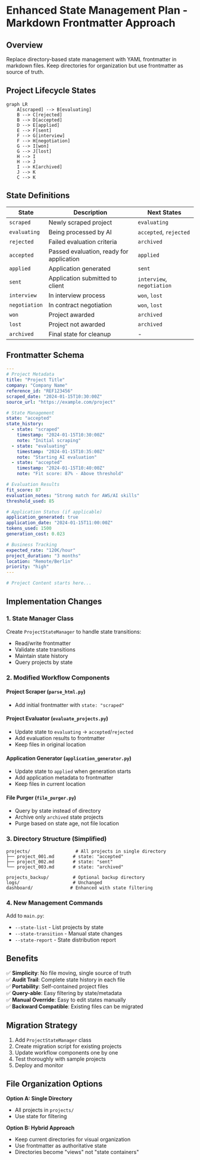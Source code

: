 # Enhanced State Management Plan - Markdown Frontmatter Approach

## Overview
Replace directory-based state management with YAML frontmatter in markdown files. Keep directories for organization but use frontmatter as source of truth.

## Project Lifecycle States

```mermaid
graph LR
    A[scraped] --> B[evaluating]
    B --> C[rejected]
    B --> D[accepted]
    D --> E[applied]
    E --> F[sent]
    F --> G[interview]
    F --> H[negotiation]
    G --> I[won]
    G --> J[lost]
    H --> I
    H --> J
    I --> K[archived]
    J --> K
    C --> K
```

## State Definitions

| State | Description | Next States |
|-------|-------------|-------------|
| `scraped` | Newly scraped project | `evaluating` |
| `evaluating` | Being processed by AI | `accepted`, `rejected` |
| `rejected` | Failed evaluation criteria | `archived` |
| `accepted` | Passed evaluation, ready for application | `applied` |
| `applied` | Application generated | `sent` |
| `sent` | Application submitted to client | `interview`, `negotiation` |
| `interview` | In interview process | `won`, `lost` |
| `negotiation` | In contract negotiation | `won`, `lost` |
| `won` | Project awarded | `archived` |
| `lost` | Project not awarded | `archived` |
| `archived` | Final state for cleanup | - |

## Frontmatter Schema

```yaml
---
# Project Metadata
title: "Project Title"
company: "Company Name"
reference_id: "REF123456"
scraped_date: "2024-01-15T10:30:00Z"
source_url: "https://example.com/project"

# State Management
state: "accepted"
state_history:
  - state: "scraped"
    timestamp: "2024-01-15T10:30:00Z"
    note: "Initial scraping"
  - state: "evaluating"
    timestamp: "2024-01-15T10:35:00Z"
    note: "Starting AI evaluation"
  - state: "accepted"
    timestamp: "2024-01-15T10:40:00Z"
    note: "Fit score: 87% - Above threshold"

# Evaluation Results
fit_score: 87
evaluation_notes: "Strong match for AWS/AI skills"
threshold_used: 85

# Application Status (if applicable)
application_generated: true
application_date: "2024-01-15T11:00:00Z"
tokens_used: 1500
generation_cost: 0.023

# Business Tracking
expected_rate: "120€/hour"
project_duration: "3 months"
location: "Remote/Berlin"
priority: "high"
---

# Project Content starts here...
```

## Implementation Changes

### 1. State Manager Class
Create `ProjectStateManager` to handle state transitions:
- Read/write frontmatter
- Validate state transitions
- Maintain state history
- Query projects by state

### 2. Modified Workflow Components

#### Project Scraper (`parse_html.py`)
- Add initial frontmatter with `state: "scraped"`

#### Project Evaluator (`evaluate_projects.py`)
- Update state to `evaluating` → `accepted`/`rejected`
- Add evaluation results to frontmatter
- Keep files in original location

#### Application Generator (`application_generator.py`)
- Update state to `applied` when generation starts
- Add application metadata to frontmatter
- Keep files in current location

#### File Purger (`file_purger.py`)
- Query by state instead of directory
- Archive only `archived` state projects
- Purge based on state age, not file location

### 3. Directory Structure (Simplified)
```
projects/                 # All projects in single directory
├── project_001.md       # state: "accepted"
├── project_002.md       # state: "sent"
└── project_003.md       # state: "archived"

projects_backup/         # Optional backup directory
logs/                    # Unchanged
dashboard/              # Enhanced with state filtering
```

### 4. New Management Commands

Add to `main.py`:
- `--state-list` - List projects by state
- `--state-transition` - Manual state changes
- `--state-report` - State distribution report

## Benefits

✅ **Simplicity**: No file moving, single source of truth  
✅ **Audit Trail**: Complete state history in each file  
✅ **Portability**: Self-contained project files  
✅ **Query-able**: Easy filtering by state/metadata  
✅ **Manual Override**: Easy to edit states manually  
✅ **Backward Compatible**: Existing files can be migrated

## Migration Strategy

1. Add `ProjectStateManager` class
2. Create migration script for existing projects
3. Update workflow components one by one
4. Test thoroughly with sample projects
5. Deploy and monitor

## File Organization Options

**Option A: Single Directory**
- All projects in `projects/`
- Use state for filtering

**Option B: Hybrid Approach**
- Keep current directories for visual organization
- Use frontmatter as authoritative state
- Directories become "views" not "state containers"